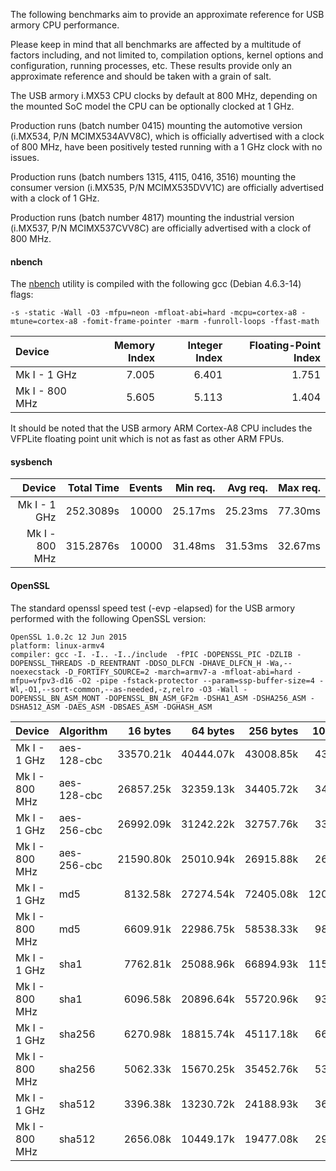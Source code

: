 The following benchmarks aim to provide an approximate reference for USB armory CPU performance. 

Please keep in mind that all benchmarks are affected by a multitude of factors including, and not limited to, compilation options, kernel options and configuration, running processes, etc. These results provide only an approximate reference and should be taken with a grain of salt.

The USB armory i.MX53 CPU clocks by default at 800 MHz, depending on the mounted SoC model the CPU can be optionally clocked at 1 GHz.

Production runs (batch number 0415) mounting the automotive version (i.MX534, P/N MCIMX534AVV8C), which is officially advertised with a clock of 800 MHz, have been positively tested running with a 1 GHz clock with no issues.

Production runs (batch numbers 1315, 4115, 0416, 3516) mounting the consumer version (i.MX535, P/N MCIMX535DVV1C) are officially advertised with a clock of 1 GHz.

Production runs (batch number 4817) mounting the industrial version (i.MX537, P/N MCIMX537CVV8C) are officially advertised with a clock of 800 MHz.

#### nbench

The [nbench](http://www.tux.org/~mayer/linux/bmark.html) utility is compiled with the following gcc (Debian 4.6.3-14) flags:
```
-s -static -Wall -O3 -mfpu=neon -mfloat-abi=hard -mcpu=cortex-a8 -mtune=cortex-a8 -fomit-frame-pointer -marm -funroll-loops -ffast-math
```

| Device         | Memory Index  | Integer Index | Floating-Point Index |
|:---------------|--------------:|--------------:|---------------------:|
| Mk I -   1 GHz |         7.005 |         6.401 |                1.751 |
| Mk I - 800 MHz |         5.605 |         5.113 |                1.404 |

It should be noted that the USB armory ARM Cortex-A8 CPU includes the VFPLite floating point unit which is not as fast as other ARM FPUs.

#### sysbench

| Device         |Total Time | Events | Min req. | Avg req. | Max req. |
|---------------:|----------:|-------:|---------:|---------:|---------:|
| Mk I -   1 GHz | 252.3089s |  10000 |  25.17ms |  25.23ms |  77.30ms |
| Mk I - 800 MHz | 315.2876s |  10000 |  31.48ms |  31.53ms |  32.67ms |

#### OpenSSL

The standard openssl speed test (-evp <algorithm> -elapsed) for the USB armory performed with the following OpenSSL version:
```
OpenSSL 1.0.2c 12 Jun 2015
platform: linux-armv4
compiler: gcc -I. -I.. -I../include  -fPIC -DOPENSSL_PIC -DZLIB -DOPENSSL_THREADS -D_REENTRANT -DDSO_DLFCN -DHAVE_DLFCN_H -Wa,--noexecstack -D_FORTIFY_SOURCE=2 -march=armv7-a -mfloat-abi=hard -mfpu=vfpv3-d16 -O2 -pipe -fstack-protector --param=ssp-buffer-size=4 -Wl,-O1,--sort-common,--as-needed,-z,relro -O3 -Wall -DOPENSSL_BN_ASM_MONT -DOPENSSL_BN_ASM_GF2m -DSHA1_ASM -DSHA256_ASM -DSHA512_ASM -DAES_ASM -DBSAES_ASM -DGHASH_ASM
```

| Device         | Algorithm   | 16 bytes  | 64 bytes  | 256 bytes | 1024 bytes | 8192 bytes |
|:---------------|:------------|----------:|----------:|----------:|-----------:|-----------:|
| Mk I -   1 GHz | aes-128-cbc | 33570.21k | 40444.07k | 43008.85k |  43665.41k |  43900.93k |
| Mk I - 800 MHz | aes-128-cbc | 26857.25k | 32359.13k | 34405.72k |  34959.02k |  35121.83k |
| Mk I -   1 GHz | aes-256-cbc | 26992.09k | 31242.22k | 32757.76k |  33170.09k |  33289.56k |
| Mk I - 800 MHz | aes-256-cbc | 21590.80k | 25010.94k | 26915.88k |  26533.89k |  26604.89k |
| Mk I -   1 GHz | md5         |  8132.58k | 27274.54k | 72405.08k | 120400.21k | 151988.91k |
| Mk I - 800 MHz | md5         |  6609.91k | 22986.75k | 58538.33k |  98356.57k | 121632.09k |
| Mk I -   1 GHz | sha1        |  7762.81k | 25088.96k | 66894.93k | 115372.37k | 146784.26k |
| Mk I - 800 MHz | sha1        |  6096.58k | 20896.64k | 55720.96k |  93835.95k | 117951.15k |
| Mk I -   1 GHz | sha256      |  6270.98k | 18815.74k | 45117.18k |  66911.57k |  79549.78k |
| Mk I - 800 MHz | sha256      |  5062.33k | 15670.25k | 35452.76k |  53976.06k |  63569.92k |
| Mk I -   1 GHz | sha512      |  3396.38k | 13230.72k | 24188.93k |  36439.72k |  42972.50k |
| Mk I - 800 MHz | sha512      |  2656.08k | 10449.17k | 19477.08k |  29248.17k |  34384.55k |
